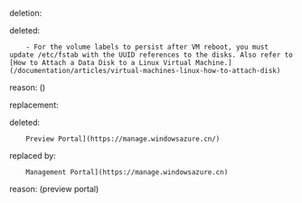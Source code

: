 deletion:

deleted:

		- For the volume labels to persist after VM reboot, you must update /etc/fstab with the UUID references to the disks. Also refer to [How to Attach a Data Disk to a Linux Virtual Machine.](/documentation/articles/virtual-machines-linux-how-to-attach-disk)

reason: ()

replacement:

deleted:

		Preview Portal](https://manage.windowsazure.cn/)

replaced by:

		Management Portal](https://manage.windowsazure.cn)

reason: (preview portal)

